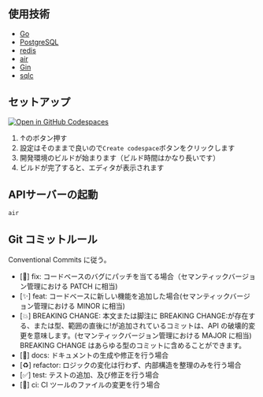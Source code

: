 ## 使用技術
- [Go](https://github.com/golang/go)
- [PostgreSQL](https://www.postgresql.org/)
- [redis](https://redis.io/)
- [air](https://github.com/cosmtrek/air)
- [Gin](https://github.com/gin-gonic/gin)
- [sqlc](https://github.com/kyleconroy/sqlc)

## セットアップ
[![Open in GitHub Codespaces](https://github.com/codespaces/badge.svg)](https://codespaces.new/qin-team-recipe/03-recipe-app-backend)
1. ↑のボタン押す
2. 設定はそのままで良いので`Create codespace`ボタンをクリックします
3. 開発環境のビルドが始まります（ビルド時間はかなり長いです）
4. ビルドが完了すると、エディタが表示されます

## APIサーバーの起動
```
air
```

## Git コミットルール

Conventional Commits に従う。

- [🐛] fix: コードベースのバグにパッチを当てる場合（セマンティックバージョン管理における PATCH に相当)
- [✨] feat: コードベースに新しい機能を追加した場合(セマンティックバージョン管理における MINOR に相当)
- [💥] BREAKING CHANGE: 本文または脚注に BREAKING CHANGE:が存在する、または型、範囲の直後に!が追加されているコミットは、API の破壊的変更を意味します。(セマンティックバージョン管理における MAJOR に相当) BREAKING CHANGE はあらゆる型のコミットに含めることができます。
- [📝] docs: ドキュメントの生成や修正を行う場合
- [♻️] refactor: ロジックの変化は行わず、内部構造を整理のみを行う場合
- [✅] test: テストの追加、及び修正を行う場合
- [👷] ci: CI ツールのファイルの変更を行う場合